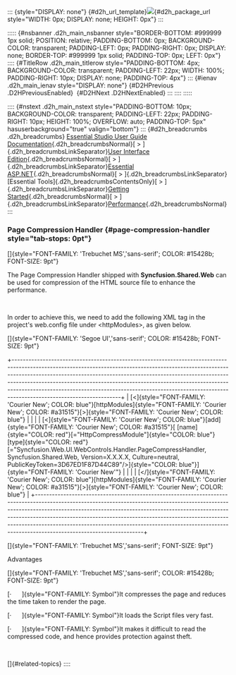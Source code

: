 ::: {style="DISPLAY: none"}
[](ms-xhelp:///?Id=d2h_url_template){#d2h_url_template}![](!package_url!){#d2h_package_url style="WIDTH: 0px; DISPLAY: none; HEIGHT: 0px"}
:::

::::: {#nsbanner .d2h_main_nsbanner style="BORDER-BOTTOM: #999999 1px solid; POSITION: relative; PADDING-BOTTOM: 0px; BACKGROUND-COLOR: transparent; PADDING-LEFT: 0px; PADDING-RIGHT: 0px; DISPLAY: none; BORDER-TOP: #999999 1px solid; PADDING-TOP: 0px; LEFT: 0px"}
:::: {#TitleRow .d2h_main_titlerow style="PADDING-BOTTOM: 4px; BACKGROUND-COLOR: transparent; PADDING-LEFT: 22px; WIDTH: 100%; PADDING-RIGHT: 10px; DISPLAY: none; PADDING-TOP: 4px"}
::: {#ienav .d2h_main_ienav style="DISPLAY: none"}
[](ms-xhelp:///?Id=4a7ec453-0dac-4ddc-8b63-e5867dfa1475){#D2HPrevious .D2HPreviousEnabled}  [](ms-xhelp:///?Id=9638606d-d2de-4481-83e6-08b6d6d13993){#D2HNext .D2HNextEnabled}
:::
::::
:::::

:::: {#nstext .d2h_main_nstext style="PADDING-BOTTOM: 10px; BACKGROUND-COLOR: transparent; PADDING-LEFT: 22px; PADDING-RIGHT: 10px; HEIGHT: 100%; OVERFLOW: auto; PADDING-TOP: 5px" hasuserbackground="true" valign="bottom"}
::: {#d2h_breadcrumbs .d2h_breadcrumbs}
[Essential Studio User Guide Documentation](ms-xhelp:///?Id=12457748-09e3-4d74-a240-8e049cedf030){.d2h_breadcrumbsNormal}[ \> ]{.d2h_breadcrumbsLinkSeparator}[User Interface Edition](ms-xhelp:///?Id=c29296b7-531c-413b-a0ec-488ca1f7f669){.d2h_breadcrumbsNormal}[ \> ]{.d2h_breadcrumbsLinkSeparator}[Essential ASP.NET](ms-xhelp:///?Id=25c35330-c127-4dad-9a92-ed79dc7261a6){.d2h_breadcrumbsNormal}[ \> ]{.d2h_breadcrumbsLinkSeparator}[Essential Tools]{.d2h_breadcrumbsContentsOnly}[ \> ]{.d2h_breadcrumbsLinkSeparator}[Getting Started](ms-xhelp:///?Id=e3e3e254-151a-4ff2-85b6-eda6992fe6b3){.d2h_breadcrumbsNormal}[ \> ]{.d2h_breadcrumbsLinkSeparator}[Performance](ms-xhelp:///?Id=4a7ec453-0dac-4ddc-8b63-e5867dfa1475){.d2h_breadcrumbsNormal}
:::

### Page Compression Handler {#page-compression-handler style="tab-stops: 0pt"}

[]{style="FONT-FAMILY: 'Trebuchet MS','sans-serif'; COLOR: #15428b; FONT-SIZE: 9pt"} 

The Page Compression Handler shipped with **Syncfusion.Shared.Web** can be used for compression of the HTML source file to enhance the performance.

 

In order to achieve this, we need to add the following XML tag in the project\'s web.config file under \<httpModules\>, as given below.

[]{style="FONT-FAMILY: 'Segoe UI','sans-serif'; COLOR: #15428b; FONT-SIZE: 9pt"} 

+--------------------------------------------------------------------------------------------------------------------------------------------------------------------------------------------------------------------------------------------------------------------------------------------------------------------------------------------------------------------------------------------------------------------------------------------+
| [\<]{style="FONT-FAMILY: 'Courier New'; COLOR: blue"}[httpModules]{style="FONT-FAMILY: 'Courier New'; COLOR: #a31515"}[\>]{style="FONT-FAMILY: 'Courier New'; COLOR: blue"}                                                                                                                                                                                                                                                                |
|                                                                                                                                                                                                                                                                                                                                                                                                                                            |
| [\<]{style="FONT-FAMILY: 'Courier New'; COLOR: blue"}[add]{style="FONT-FAMILY: 'Courier New'; COLOR: #a31515"}[ [name]{style="COLOR: red"}[=\"HttpCompressModule\"]{style="COLOR: blue"} [type]{style="COLOR: red"}[=\"Syncfusion.Web.UI.WebControls.Handler.PageCompressHandler, Syncfusion.Shared.Web, Version=X.X.X.X, Culture=neutral, PublicKeyToken=3D67ED1F87D44C89\"/\>]{style="COLOR: blue"}]{style="FONT-FAMILY: 'Courier New'"} |
|                                                                                                                                                                                                                                                                                                                                                                                                                                            |
| [\</]{style="FONT-FAMILY: 'Courier New'; COLOR: blue"}[httpModules]{style="FONT-FAMILY: 'Courier New'; COLOR: #a31515"}[\>]{style="FONT-FAMILY: 'Courier New'; COLOR: blue"}                                                                                                                                                                                                                                                               |
+--------------------------------------------------------------------------------------------------------------------------------------------------------------------------------------------------------------------------------------------------------------------------------------------------------------------------------------------------------------------------------------------------------------------------------------------+

[]{style="FONT-FAMILY: 'Trebuchet MS','sans-serif'; FONT-SIZE: 9pt"} 

Advantages

[]{style="FONT-FAMILY: 'Trebuchet MS','sans-serif'; COLOR: #15428b; FONT-SIZE: 9pt"} 

[·      ]{style="FONT-FAMILY: Symbol"}It compresses the page and reduces the time taken to render the page.

[·      ]{style="FONT-FAMILY: Symbol"}It loads the Script files very fast.

[·      ]{style="FONT-FAMILY: Symbol"}It makes it difficult to read the compressed code, and hence provides protection against theft.

 

[]{#related-topics}
::::
